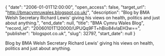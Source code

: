 {
  "date": "2006-01-01T12:00:00", 
  "open_access": false, 
  "target_url": "http://bmacymruwales.blogspot.co.uk/", 
  "description": "Blog by BMA Welsh Secretary Richard Lewis' giving his views on health, politics and just about anything.", 
  "end_date": null, 
  "title": "BMA Cymru Wales Blog", 
  "record_id": "20060101T120000/UPUQq9FT+hBio84vlaEH3w==", 
  "publisher": "blogspot.co.uk", 
  "slug": 32797, 
  "start_date": null
}

Blog by BMA Welsh Secretary Richard Lewis' giving his views on health, politics and just about anything.